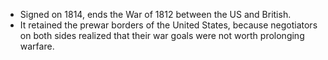- Signed on 1814, ends the War of 1812 between the US and British. 
- It retained the prewar borders of the United States, because negotiators on both sides realized that their war goals were not worth prolonging warfare.